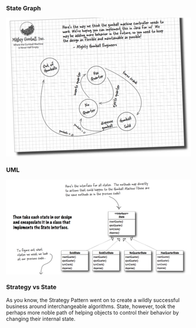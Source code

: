### State Graph

![StateGraph](../../UML/StateGraph.png)

### UML

![UML](../../UML/StateUML.png)

### Strategy vs State

As you know, the Strategy Pattern went on to create a wildly successful business around interchangeable algorithms. State, however, took the perhaps more noble path of helping objects to control their behavior by changing their internal state.
